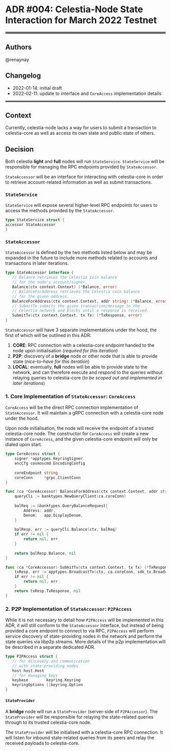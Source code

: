 # ADR #004: Celestia-Node State Interaction for March 2022 Testnet

<hr style="border:3px solid gray"> </hr>

## Authors

@renaynay

## Changelog

* 2022-01-14: initial draft
* 2022-02-11: update to interface and `CoreAccess` implementation details

<hr style="border:2px solid gray"> </hr>

## Context

Currently, celestia-node lacks a way for users to submit a transaction to celestia-core as well as access its own state
and public state of others.

## Decision

Both celestia **light** and **full** nodes will run `StateService`.
`StateService` will be responsible for managing the RPC endpoints provided by `StateAccessor`.

`StateAccessor` will be an interface for interacting with celestia-core in order to retrieve account-related information
as well as submit transactions.

### `StateService`

`StateService` will expose several higher-level RPC endpoints for users to access the methods provided by the
`StateAccessor`.

```go
type StateService struct {
accessor StateAccessor
}
``` 

### `StateAccessor`

`StateAccessor` is defined by the two methods listed below and may be expanded in the future to include more methods
related to accounts and transactions in later iterations.

```go
type StateAccessor interface {
   // Balance retrieves the Celestia coin balance
   // for the node's account/signer.
   Balance(ctx context.Context) (*Balance, error)
   // BalanceForAddress retrieves the Celestia coin balance
   // for the given address.
   BalanceForAddress(ctx context.Context, addr string) (*Balance, error)
   // SubmitTx submits the given transaction/message to the
   // Celestia network and blocks until a response is received.
   SubmitTx(ctx context.Context, tx Tx) (*TxResponse, error)
}
```

`StateAccessor` will have 3 separate implementations under the hood, the first of which will be outlined in this ADR:

1. **CORE**: RPC connection with a celestia-core endpoint handed to the node upon initialisation
   (*required for this iteration*)
2. **P2P**: discovery of a **bridge** node or other node that is able to provide state (*nice-to-have for this
   iteration*)
3. **LOCAL**: eventually, **full** nodes will be able to provide state to the network, and can therefore execute and
   respond to the queries without relaying queries to celestia-core (*to be scoped out and implemented in later
   iterations*)

### 1. Core Implementation of `StateAccessor`: `CoreAccess`

`CoreAccess` will be the direct RPC connection implementation of `StateAccessor`. It will maintain a gRPC connection
with a celestia-core node under the hood.

Upon node initialisation, the node will receive the endpoint of a trusted celestia-core node. The constructor for
`CoreAccess` will create a new instance of `CoreAccess`, and the given celestia-core endpoint will only be dialed upon
start.

```go
type CoreAccess struct {
    signer *apptypes.KeyringSigner
    encCfg cosmoscmd.EncodingConfig
    
    coreEndpoint string
    coreConn     *grpc.ClientConn
}

func (ca *CoreAccessor) BalanceForAddress(ctx context.Context, addr string) (*Balance, error) {
    queryCli := banktypes.NewQueryClient(ca.coreConn)
    
    balReq := &banktypes.QueryBalanceRequest{
        Address: addr,
        Denom:   app.DisplayDenom,
    }
    
    balResp, err := queryCli.Balance(ctx, balReq)
    if err != nil {
        return nil, err
    }
    
    return balResp.Balance, nil
}

func (ca *CoreAccessor) SubmitTx(ctx context.Context, tx Tx) (*TxResponse, error) {
    txResp, err := apptypes.BroadcastTx(ctx, ca.coreConn, sdk_tx.BroadcastMode_BROADCAST_MODE_SYNC, tx)
    if err != nil {
        return nil, err
    }
    return txResp.TxResponse, nil
}

```

### 2. P2P Implementation of `StateAccessor`: `P2PAccess`

While it is not necessary to detail how `P2PAccess` will be implemented in this ADR, it will still conform to the
`StateAccessor` interface, but instead of being provided a core endpoint to connect to via RPC, `P2PAccess` will perform
service discovery of state-providing nodes in the network and perform the state queries via libp2p streams. More details 
of the p2p implementation will be described in a separate dedicated ADR.

```go
type P2PAccess struct {
   // for discovery and communication
   // with state-providing nodes
   host host.Host
   // for managing keys
   keybase        keyring.Keyring
   keyringOptions []keyring.Option
}
```

#### `StateProvider`

A **bridge** node will run a `StateProvider` (server-side of `P2PAccessor`). The `StateProvider` will be responsible for
relaying the state-related queries through to its trusted celestia-core node.

The `StateProvider` will be initialised with a celestia-core RPC connection. It will listen for inbound state-related 
queries from its peers and relay the received payloads to celestia-core.

